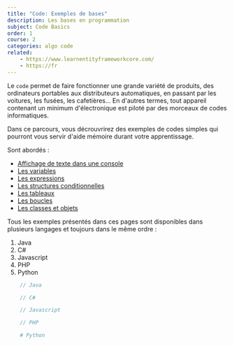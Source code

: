 ```yaml
---
title: "Code: Exemples de bases"
description: Les bases en programmation
subject: Code Basics
order: 1
course: 2
categories: algo code
related: 
    - https://www.learnentityframeworkcore.com/
    - https://fr
---
```



Le `code` permet de faire fonctionner une grande variété de produits, des ordinateurs portables aux distributeurs automatiques, en passant par les voitures, les fusées, les cafetières... En d'autres termes, tout appareil contenant un minimum d'électronique est piloté par des morceaux de codes informatiques.

Dans ce parcours, vous décrouvrirez des exemples de codes simples qui pourront vous servir d'aide mémoire durant votre apprentissage.

Sont abordés : 

- [Affichage de texte dans une console](code-helloworld.html)
- [Les variables](code-variables.html)
- [Les expressions](code-expressions.html)
- [Les structures conditionnelles](code-structures-conditionnelles.html)
- [Les tableaux](code-tableaux.html)
- [Les boucles](code-boucles.html)
- [Les classes et objets](code-classes-objets.html)


Tous les exemples présentés dans ces pages sont disponibles dans plusieurs langages et toujours dans le même ordre : 
1. Java
2. C#
3. Javascript
4. PHP
5. Python


```java
    // Java
```

```csharp
    // C#
```

```javascript
    // Javascript
```

```php
    // PHP
```

```python
    # Python
```